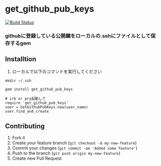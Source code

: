 # get_github_pub_keys

[![Build Status](https://travis-ci.org/kikeda1104/get_github_pub_keys.svg?branch=feature%2Fadd_travis)](https://travis-ci.org/kikeda1104/get_github_pub_keys)

### githubに登録している公開鍵をローカルの.sshにファイルとして保存するgem

## Installtion

1) ローカルで以下のコマンドを実行してください
```:bach
mkdir ~/.ssh
```

```:ruby
gem install get_github_pub_keys
```

```:ruby
# irb or pry起動して
require 'get_github_pub_keys'
user = GetGithubPubKeys.new(user_name)
user.find_and_create
```

## Contributing

1. Fork it
2. Create your feature branch (`git checkout -b my-new-feature`)
3. Commit your changes (`git commit -am 'Added some feature'`)
4. Push to the branch (`git push origin my-new-feature`)
5. Create new Pull Request


